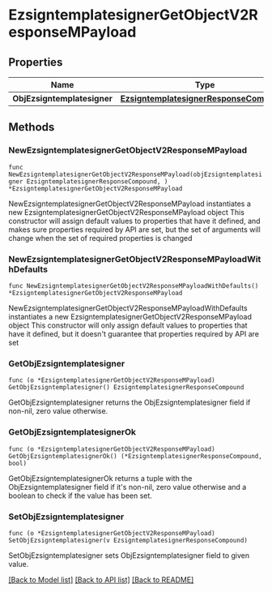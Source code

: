 # EzsigntemplatesignerGetObjectV2ResponseMPayload

## Properties

Name | Type | Description | Notes
------------ | ------------- | ------------- | -------------
**ObjEzsigntemplatesigner** | [**EzsigntemplatesignerResponseCompound**](EzsigntemplatesignerResponseCompound.md) |  | 

## Methods

### NewEzsigntemplatesignerGetObjectV2ResponseMPayload

`func NewEzsigntemplatesignerGetObjectV2ResponseMPayload(objEzsigntemplatesigner EzsigntemplatesignerResponseCompound, ) *EzsigntemplatesignerGetObjectV2ResponseMPayload`

NewEzsigntemplatesignerGetObjectV2ResponseMPayload instantiates a new EzsigntemplatesignerGetObjectV2ResponseMPayload object
This constructor will assign default values to properties that have it defined,
and makes sure properties required by API are set, but the set of arguments
will change when the set of required properties is changed

### NewEzsigntemplatesignerGetObjectV2ResponseMPayloadWithDefaults

`func NewEzsigntemplatesignerGetObjectV2ResponseMPayloadWithDefaults() *EzsigntemplatesignerGetObjectV2ResponseMPayload`

NewEzsigntemplatesignerGetObjectV2ResponseMPayloadWithDefaults instantiates a new EzsigntemplatesignerGetObjectV2ResponseMPayload object
This constructor will only assign default values to properties that have it defined,
but it doesn't guarantee that properties required by API are set

### GetObjEzsigntemplatesigner

`func (o *EzsigntemplatesignerGetObjectV2ResponseMPayload) GetObjEzsigntemplatesigner() EzsigntemplatesignerResponseCompound`

GetObjEzsigntemplatesigner returns the ObjEzsigntemplatesigner field if non-nil, zero value otherwise.

### GetObjEzsigntemplatesignerOk

`func (o *EzsigntemplatesignerGetObjectV2ResponseMPayload) GetObjEzsigntemplatesignerOk() (*EzsigntemplatesignerResponseCompound, bool)`

GetObjEzsigntemplatesignerOk returns a tuple with the ObjEzsigntemplatesigner field if it's non-nil, zero value otherwise
and a boolean to check if the value has been set.

### SetObjEzsigntemplatesigner

`func (o *EzsigntemplatesignerGetObjectV2ResponseMPayload) SetObjEzsigntemplatesigner(v EzsigntemplatesignerResponseCompound)`

SetObjEzsigntemplatesigner sets ObjEzsigntemplatesigner field to given value.



[[Back to Model list]](../README.md#documentation-for-models) [[Back to API list]](../README.md#documentation-for-api-endpoints) [[Back to README]](../README.md)


